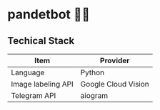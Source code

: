 # pandetbot 🐼🚫

## Techical Stack

| Item               | Provider            |
| ------------------ | ------------------- |
| Language           | Python              |
| Image labeling API | Google Cloud Vision |
| Telegram API       | aiogram             |
